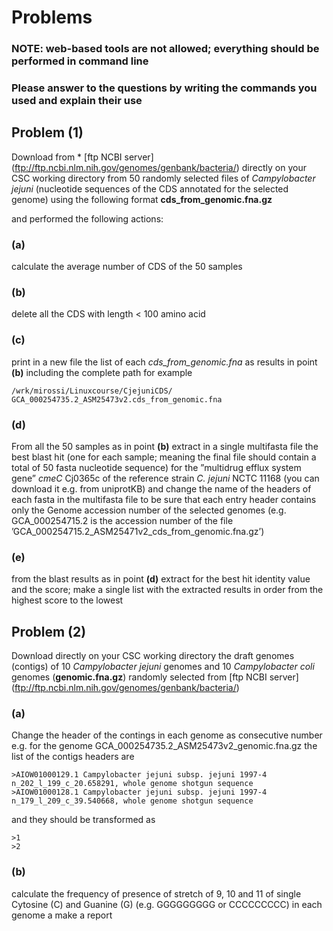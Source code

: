 # Problems

### NOTE: web-based tools are not allowed; everything should be performed in command line

### Please answer to the questions by writing the commands you used and explain their use

## Problem (1) 

Download from * [ftp NCBI server] (ftp://ftp.ncbi.nlm.nih.gov/genomes/genbank/bacteria/) directly on your CSC working directory from 50 randomly selected files of *Campylobacter jejuni* (nucleotide sequences of the CDS annotated for the selected genome) using the following format **cds_from_genomic.fna.gz**

and performed the following actions:

### (a) 
calculate the average number of CDS of the 50 samples

### (b) 
delete all the CDS with length < 100 amino acid

### (c) 
print in a new file the list of each *cds_from_genomic.fna* as results in point **(b)** including the complete path 
for example 

```
/wrk/mirossi/Linuxcourse/CjejuniCDS/ GCA_000254735.2_ASM25473v2.cds_from_genomic.fna
```

### (d) 
From all the 50 samples as in point **(b)** extract in a single multifasta file the best blast hit (one for each sample; meaning the final file should contain a total of 50 fasta nucleotide sequence) for the ”multidrug efflux system gene” *cmeC* Cj0365c of the reference strain *C. jejuni* NCTC 11168 (you can download it e.g. from uniprotKB) and change the name of the headers of each fasta in the multifasta file to be sure that each entry header contains only the Genome accession number of the selected genomes (e.g. GCA_000254715.2 is the accession number of the file ’GCA_000254715.2_ASM25471v2_cds_from_genomic.fna.gz’)

### (e) 
from the blast results as in point **(d)** extract for the best hit identity value and the score; make a single list with the extracted results in order from the highest score to the lowest

## Problem (2)

Download directly on your CSC working directory the draft genomes (contigs) of 10 *Campylobacter jejuni* genomes and 10 *Campylobacter coli* genomes (**genomic.fna.gz**) randomly selected from [ftp NCBI server] (ftp://ftp.ncbi.nlm.nih.gov/genomes/genbank/bacteria/)

### (a) 
Change the header of the contings in each genome as consecutive number 
e.g. for the genome GCA_000254735.2_ASM25473v2_genomic.fna.gz the list of the contigs headers are 

```
>AIOW01000129.1 Campylobacter jejuni subsp. jejuni 1997-4 n_202_l_199_c_20.658291, whole genome shotgun sequence
>AIOW01000128.1 Campylobacter jejuni subsp. jejuni 1997-4 n_179_l_209_c_39.540668, whole genome shotgun sequence
```

and they should be transformed as 

```
>1
>2
```

### (b) 
calculate the frequency of presence of stretch of 9, 10 and 11 of single Cytosine (C) and Guanine (G) (e.g. GGGGGGGGG or CCCCCCCCC) in each genome a make a report
